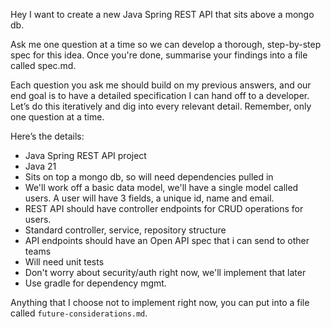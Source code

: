 Hey I want to create a new Java Spring REST API that sits above a mongo db.

Ask me one question at a time so we can develop a thorough, step-by-step spec for this idea. Once you're done, summarise your findings into a file called spec.md.

Each question you ask me should build on my previous answers, and our end goal is to have a detailed specification I can hand off to a developer. Let’s do this iteratively and dig into every relevant detail. Remember, only one question at a time.

Here’s the details:
* Java Spring REST API project
* Java 21
* Sits on top a mongo db, so will need dependencies pulled in
* We'll work off a basic data model, we'll have a single model called users. A user will have 3 fields, a unique id, name and email.
* REST API should have controller endpoints for CRUD operations for users.
* Standard controller, service, repository structure
* API endpoints should have an Open API spec that i can send to other teams
* Will need unit tests
* Don't worry about security/auth right now, we'll implement that later
* Use gradle for dependency mgmt.

Anything that I choose not to implement right now, you can put into a file called `future-considerations.md`.